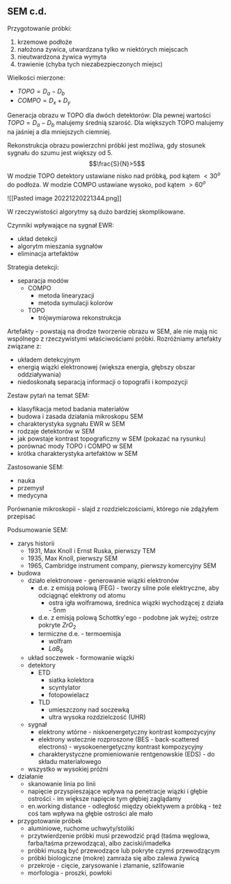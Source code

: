 ## SEM c.d.

Przygotowanie próbki:

1. krzemowe podłoże
2. nałożona żywica, utwardzana tylko w niektórych miejscach
3. nieutwardzona żywica wymyta
4. trawienie (chyba tych niezabezpieczonych miejsc)

Wielkości mierzone:

- $TOPO=D_a-D_b$
- $COMPO=D_x+D_y$

Generacja obrazu w TOPO dla dwóch detektorów:
Dla pewnej wartości $TOPO=D_a-D_b$ malujemy średnią szarość. Dla większych TOPO malujemy na jaśniej a dla mniejszych ciemniej. 

Rekonstrukcja obrazu powierzchni próbki jest możliwa, gdy stosunek sygnału do szumu jest większy od 5.
$$\frac{S}{N}>5$$
W modzie TOPO detektory ustawiane nisko nad próbką, pod kątem $<30^o$ do podłoża. 
W modzie COMPO ustawiane wysoko, pod kątem $>60^o$

![[Pasted image 20221220221344.png]]

W rzeczywistości algorytmy są dużo bardziej skomplikowane.

Czynniki wpływające na sygnał EWR:

- układ detekcji
- algorytm mieszania sygnałów
- eliminacja artefaktów

Strategia detekcji:

- separacja modów
	- COMPO
		- metoda linearyzacji
		- metoda symulacji kolorów
	- TOPO
		- trójwymiarowa rekonstrukcja

Artefakty - powstają na drodze tworzenie obrazu w SEM, ale nie mają nic wspólnego z rzeczywistymi właściwościami próbki. Rozróżniamy artefakty związane z:

- układem detekcyjnym
- energią wiązki elektronowej (większa energia, głębszy obszar oddziaływania)
- niedoskonałą separacją informacji o topografii i kompozycji

Zestaw pytań na temat SEM:

- klasyfikacja metod badania materiałów
- budowa i zasada działania mikroskopu SEM
- charakterystyka sygnału EWR w SEM
- rodzaje detektorów w SEM
- jak powstaje kontrast topograficzny w SEM (pokazać na rysunku)
- porównać mody TOPO i COMPO w SEM
- krótka charakterystyka artefaktów w SEM

Zastosowanie SEM:

- nauka
- przemysł
- medycyna

Porównanie mikroskopii - slajd z rozdzielczościami, którego nie zdążyłem przepisać

Podsumowanie SEM:

- zarys historii
	- 1931, Max Knoll i Ernst Ruska, pierwszy TEM
	- 1935, Max Knoll, pierwszy SEM
	- 1965, Cambridge instrument company, pierwszy komercyjny SEM
- budowa
	- działo elektronowe - generowanie wiązki elektronów
		- d.e. z emisją polową (FEG) - tworzy silne pole elektryczne, aby odciągnąć elektrony od atomu
			- ostra igła wolframowa, średnica wiązki wychodzącej z działa - 5nm
		- d.e. z emisją polową Schottky'ego - podobne jak wyżej; ostrze pokryte $ZrO_2$ 
		- termiczne d.e. - termoemisja
			- wolfram
			- $LaB_6$ 
	- układ soczewek - formowanie wiązki
	- detektory
		- ETD
			- siatka kolektora
			- scyntylator
			- fotopowielacz
		- TLD
			- umieszczony nad soczewką
			- ultra wysoka rozdzielczość (UHR)
	- sygnał 
		- elektrony wtórne - niskoenergetyczny kontrast kompozycyjny
		- elektrony wstecznie rozproszone (BES - back-scattered electrons) - wysokoenergetyczny kontrast kompozycyjny
		- charakterystyczne promieniowanie rentgenowskie (EDS) - do składu materiałowego
	- wszystko w wysokiej próżni
- działanie
	- skanowanie linia po linii
	- napięcie przyspieszające wpływa na penetracje wiązki i głębie ostrości - im większe napięcie tym głębiej zaglądamy
	- en.working distance - odległość między obiektywem a próbką - też coś tam wpływa na głębie ostrości ale mało
- przygotowanie próbek
	- aluminiowe, ruchome uchwyty/stoliki 
	- przytwierdzenie próbki musi przewodzić prąd (taśma węglowa, farba/taśma przewodząca), albo zaciski/imadełka
	- próbki muszą być przewodzące lub pokryte czymś przewodzącym
	- próbki biologiczne (mokre) zamraża się albo zalewa żywicą
	- przekroje - cięcie, zarysowanie i złamanie, szlifowanie
	- morfologia - proszki, powłoki 